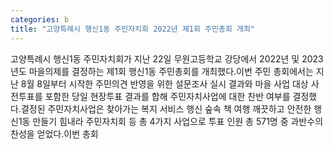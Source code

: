 ```yaml
---
categories: b
title: "고양특례시 행신1동 주민자치회 2022년 제1회 주민총회 개최"
---
```

고양특례시 행신1동 주민자치회가 지난 22일 무원고등학교 강당에서 2022년 및 2023년도 마을의제를 결정하는 제1회 행신1동 주민총회를 개최했다.이번 주민 총회에서는 지난 8월 8일부터 시작한 주민의견 반영을 위한 설문조사 실시 결과와 마을 사업 대상 사전투표를 포함한 당일 현장투표 결과를 합해 주민자치사업에 대한 찬반 여부를 결정했다.결정된 주민자치사업은 찾아가는 복지 서비스 행신 숲속 책 여행 깨끗하고 안전한 행신1동 만들기 힘내라 주민자치회 등 총 4가지 사업으로 투표 인원 총 571명 중 과반수의 찬성을 얻었다.이번 총회
